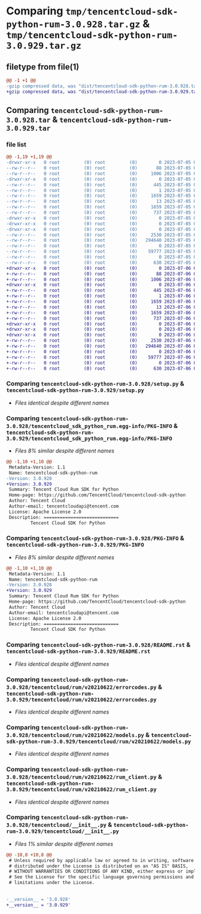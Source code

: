 # Comparing `tmp/tencentcloud-sdk-python-rum-3.0.928.tar.gz` & `tmp/tencentcloud-sdk-python-rum-3.0.929.tar.gz`

## filetype from file(1)

```diff
@@ -1 +1 @@
-gzip compressed data, was "dist/tencentcloud-sdk-python-rum-3.0.928.tar", last modified: Wed Jul  5 00:31:53 2023, max compression
+gzip compressed data, was "dist/tencentcloud-sdk-python-rum-3.0.929.tar", last modified: Thu Jul  6 00:32:43 2023, max compression
```

## Comparing `tencentcloud-sdk-python-rum-3.0.928.tar` & `tencentcloud-sdk-python-rum-3.0.929.tar`

### file list

```diff
@@ -1,19 +1,19 @@
-drwxr-xr-x   0 root         (0) root         (0)        0 2023-07-05 00:31:53.000000 tencentcloud-sdk-python-rum-3.0.928/
--rw-r--r--   0 root         (0) root         (0)       88 2023-07-05 00:31:53.000000 tencentcloud-sdk-python-rum-3.0.928/setup.cfg
--rw-r--r--   0 root         (0) root         (0)     1006 2023-07-05 00:31:53.000000 tencentcloud-sdk-python-rum-3.0.928/setup.py
-drwxr-xr-x   0 root         (0) root         (0)        0 2023-07-05 00:31:53.000000 tencentcloud-sdk-python-rum-3.0.928/tencentcloud_sdk_python_rum.egg-info/
--rw-r--r--   0 root         (0) root         (0)      445 2023-07-05 00:31:53.000000 tencentcloud-sdk-python-rum-3.0.928/tencentcloud_sdk_python_rum.egg-info/SOURCES.txt
--rw-r--r--   0 root         (0) root         (0)        1 2023-07-05 00:31:53.000000 tencentcloud-sdk-python-rum-3.0.928/tencentcloud_sdk_python_rum.egg-info/dependency_links.txt
--rw-r--r--   0 root         (0) root         (0)     1659 2023-07-05 00:31:53.000000 tencentcloud-sdk-python-rum-3.0.928/tencentcloud_sdk_python_rum.egg-info/PKG-INFO
--rw-r--r--   0 root         (0) root         (0)       13 2023-07-05 00:31:53.000000 tencentcloud-sdk-python-rum-3.0.928/tencentcloud_sdk_python_rum.egg-info/top_level.txt
--rw-r--r--   0 root         (0) root         (0)     1659 2023-07-05 00:31:53.000000 tencentcloud-sdk-python-rum-3.0.928/PKG-INFO
--rw-r--r--   0 root         (0) root         (0)      737 2023-07-05 00:31:53.000000 tencentcloud-sdk-python-rum-3.0.928/README.rst
-drwxr-xr-x   0 root         (0) root         (0)        0 2023-07-05 00:31:53.000000 tencentcloud-sdk-python-rum-3.0.928/tencentcloud/
-drwxr-xr-x   0 root         (0) root         (0)        0 2023-07-05 00:31:53.000000 tencentcloud-sdk-python-rum-3.0.928/tencentcloud/rum/
-drwxr-xr-x   0 root         (0) root         (0)        0 2023-07-05 00:31:53.000000 tencentcloud-sdk-python-rum-3.0.928/tencentcloud/rum/v20210622/
--rw-r--r--   0 root         (0) root         (0)     2530 2023-07-05 00:31:53.000000 tencentcloud-sdk-python-rum-3.0.928/tencentcloud/rum/v20210622/errorcodes.py
--rw-r--r--   0 root         (0) root         (0)   294640 2023-07-05 00:31:53.000000 tencentcloud-sdk-python-rum-3.0.928/tencentcloud/rum/v20210622/models.py
--rw-r--r--   0 root         (0) root         (0)        0 2023-07-05 00:31:53.000000 tencentcloud-sdk-python-rum-3.0.928/tencentcloud/rum/v20210622/__init__.py
--rw-r--r--   0 root         (0) root         (0)    59777 2023-07-05 00:31:53.000000 tencentcloud-sdk-python-rum-3.0.928/tencentcloud/rum/v20210622/rum_client.py
--rw-r--r--   0 root         (0) root         (0)        0 2023-07-05 00:31:53.000000 tencentcloud-sdk-python-rum-3.0.928/tencentcloud/rum/__init__.py
--rw-r--r--   0 root         (0) root         (0)      630 2023-07-05 00:31:53.000000 tencentcloud-sdk-python-rum-3.0.928/tencentcloud/__init__.py
+drwxr-xr-x   0 root         (0) root         (0)        0 2023-07-06 00:32:43.000000 tencentcloud-sdk-python-rum-3.0.929/
+-rw-r--r--   0 root         (0) root         (0)       88 2023-07-06 00:32:43.000000 tencentcloud-sdk-python-rum-3.0.929/setup.cfg
+-rw-r--r--   0 root         (0) root         (0)     1006 2023-07-06 00:32:43.000000 tencentcloud-sdk-python-rum-3.0.929/setup.py
+drwxr-xr-x   0 root         (0) root         (0)        0 2023-07-06 00:32:43.000000 tencentcloud-sdk-python-rum-3.0.929/tencentcloud_sdk_python_rum.egg-info/
+-rw-r--r--   0 root         (0) root         (0)      445 2023-07-06 00:32:43.000000 tencentcloud-sdk-python-rum-3.0.929/tencentcloud_sdk_python_rum.egg-info/SOURCES.txt
+-rw-r--r--   0 root         (0) root         (0)        1 2023-07-06 00:32:43.000000 tencentcloud-sdk-python-rum-3.0.929/tencentcloud_sdk_python_rum.egg-info/dependency_links.txt
+-rw-r--r--   0 root         (0) root         (0)     1659 2023-07-06 00:32:43.000000 tencentcloud-sdk-python-rum-3.0.929/tencentcloud_sdk_python_rum.egg-info/PKG-INFO
+-rw-r--r--   0 root         (0) root         (0)       13 2023-07-06 00:32:43.000000 tencentcloud-sdk-python-rum-3.0.929/tencentcloud_sdk_python_rum.egg-info/top_level.txt
+-rw-r--r--   0 root         (0) root         (0)     1659 2023-07-06 00:32:43.000000 tencentcloud-sdk-python-rum-3.0.929/PKG-INFO
+-rw-r--r--   0 root         (0) root         (0)      737 2023-07-06 00:32:43.000000 tencentcloud-sdk-python-rum-3.0.929/README.rst
+drwxr-xr-x   0 root         (0) root         (0)        0 2023-07-06 00:32:43.000000 tencentcloud-sdk-python-rum-3.0.929/tencentcloud/
+drwxr-xr-x   0 root         (0) root         (0)        0 2023-07-06 00:32:43.000000 tencentcloud-sdk-python-rum-3.0.929/tencentcloud/rum/
+drwxr-xr-x   0 root         (0) root         (0)        0 2023-07-06 00:32:43.000000 tencentcloud-sdk-python-rum-3.0.929/tencentcloud/rum/v20210622/
+-rw-r--r--   0 root         (0) root         (0)     2530 2023-07-06 00:32:43.000000 tencentcloud-sdk-python-rum-3.0.929/tencentcloud/rum/v20210622/errorcodes.py
+-rw-r--r--   0 root         (0) root         (0)   294640 2023-07-06 00:32:43.000000 tencentcloud-sdk-python-rum-3.0.929/tencentcloud/rum/v20210622/models.py
+-rw-r--r--   0 root         (0) root         (0)        0 2023-07-06 00:32:43.000000 tencentcloud-sdk-python-rum-3.0.929/tencentcloud/rum/v20210622/__init__.py
+-rw-r--r--   0 root         (0) root         (0)    59777 2023-07-06 00:32:43.000000 tencentcloud-sdk-python-rum-3.0.929/tencentcloud/rum/v20210622/rum_client.py
+-rw-r--r--   0 root         (0) root         (0)        0 2023-07-06 00:32:43.000000 tencentcloud-sdk-python-rum-3.0.929/tencentcloud/rum/__init__.py
+-rw-r--r--   0 root         (0) root         (0)      630 2023-07-06 00:32:43.000000 tencentcloud-sdk-python-rum-3.0.929/tencentcloud/__init__.py
```

### Comparing `tencentcloud-sdk-python-rum-3.0.928/setup.py` & `tencentcloud-sdk-python-rum-3.0.929/setup.py`

 * *Files identical despite different names*

### Comparing `tencentcloud-sdk-python-rum-3.0.928/tencentcloud_sdk_python_rum.egg-info/PKG-INFO` & `tencentcloud-sdk-python-rum-3.0.929/tencentcloud_sdk_python_rum.egg-info/PKG-INFO`

 * *Files 8% similar despite different names*

```diff
@@ -1,10 +1,10 @@
 Metadata-Version: 1.1
 Name: tencentcloud-sdk-python-rum
-Version: 3.0.928
+Version: 3.0.929
 Summary: Tencent Cloud Rum SDK for Python
 Home-page: https://github.com/TencentCloud/tencentcloud-sdk-python
 Author: Tencent Cloud
 Author-email: tencentcloudapi@tencent.com
 License: Apache License 2.0
 Description: ============================
         Tencent Cloud SDK for Python
```

### Comparing `tencentcloud-sdk-python-rum-3.0.928/PKG-INFO` & `tencentcloud-sdk-python-rum-3.0.929/PKG-INFO`

 * *Files 8% similar despite different names*

```diff
@@ -1,10 +1,10 @@
 Metadata-Version: 1.1
 Name: tencentcloud-sdk-python-rum
-Version: 3.0.928
+Version: 3.0.929
 Summary: Tencent Cloud Rum SDK for Python
 Home-page: https://github.com/TencentCloud/tencentcloud-sdk-python
 Author: Tencent Cloud
 Author-email: tencentcloudapi@tencent.com
 License: Apache License 2.0
 Description: ============================
         Tencent Cloud SDK for Python
```

### Comparing `tencentcloud-sdk-python-rum-3.0.928/README.rst` & `tencentcloud-sdk-python-rum-3.0.929/README.rst`

 * *Files identical despite different names*

### Comparing `tencentcloud-sdk-python-rum-3.0.928/tencentcloud/rum/v20210622/errorcodes.py` & `tencentcloud-sdk-python-rum-3.0.929/tencentcloud/rum/v20210622/errorcodes.py`

 * *Files identical despite different names*

### Comparing `tencentcloud-sdk-python-rum-3.0.928/tencentcloud/rum/v20210622/models.py` & `tencentcloud-sdk-python-rum-3.0.929/tencentcloud/rum/v20210622/models.py`

 * *Files identical despite different names*

### Comparing `tencentcloud-sdk-python-rum-3.0.928/tencentcloud/rum/v20210622/rum_client.py` & `tencentcloud-sdk-python-rum-3.0.929/tencentcloud/rum/v20210622/rum_client.py`

 * *Files identical despite different names*

### Comparing `tencentcloud-sdk-python-rum-3.0.928/tencentcloud/__init__.py` & `tencentcloud-sdk-python-rum-3.0.929/tencentcloud/__init__.py`

 * *Files 1% similar despite different names*

```diff
@@ -10,8 +10,8 @@
 # Unless required by applicable law or agreed to in writing, software
 # distributed under the License is distributed on an "AS IS" BASIS,
 # WITHOUT WARRANTIES OR CONDITIONS OF ANY KIND, either express or implied.
 # See the License for the specific language governing permissions and
 # limitations under the License.
 
 
-__version__ = '3.0.928'
+__version__ = '3.0.929'
```

